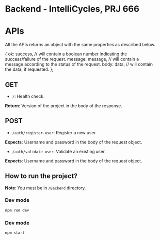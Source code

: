 # Backend - IntelliCycles, PRJ 666

# APIs

All the APIs returns an object with the same properties as described below.

{
ok: success, // will contain a boolean number indicating the success/failure of the request.
message: message, // will contain a message according to the status of the request.
body: data, // will contain the data, if requested.
};

## GET

- `/`: Health check.

**Return**: Version of the project in the body of the response.

## POST

- `/auth/register-user`: Register a new user.

**Expects**: Username and password in the body of the request object.

- `/auth/validate-user`: Validate an existing user.

**Expects**: Username and password in the body of the request object.

## How to run the project?

**Note**: You must be in `/Backend` directory.

### Dev mode

```bash
npm run dev
```

### Dev mode

```bash
npm start
```
